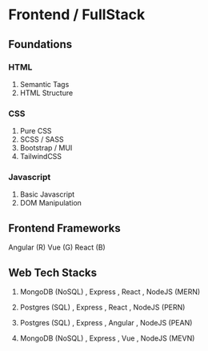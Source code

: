 # Frontend / FullStack

## Foundations

### HTML
1. Semantic Tags
2. HTML Structure

### CSS
1. Pure CSS
2. SCSS / SASS
3. Bootstrap / MUI
4. TailwindCSS

### Javascript
1. Basic Javascript
2. DOM Manipulation

## Frontend Frameworks
Angular (R)
Vue (G)
React (B)

## Web Tech Stacks
1. MongoDB (NoSQL)
   , Express
   , React
   , NodeJS (MERN)

2. Postgres (SQL)
   , Express
   , React
   , NodeJS  (PERN)
   
3. Postgres (SQL)
   , Express
   , Angular
   , NodeJS (PEAN)
   
4. MongoDB (NoSQL)
   , Express
   , Vue
   , NodeJS (MEVN)
